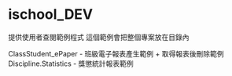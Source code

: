 ischool_DEV
===========

提供使用者查閱範例程式
這個範例會把整個專案放在目錄內



ClassStudent_ePaper - 班級電子報表產生範例 + 取得報表後刪除範例
Discipline.Statistics - 獎懲統計報表範例
